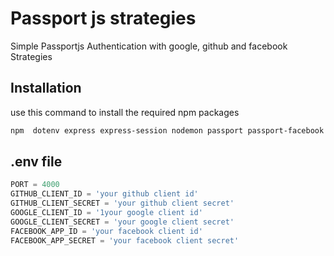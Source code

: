 # Passport js strategies 

Simple Passportjs Authentication with google, github and facebook Strategies

## Installation

use this command to install the required npm packages

```bash
npm  dotenv express express-session nodemon passport passport-facebook passport-google-oauth2 passport-github2
```

## .env file

```python
PORT = 4000
GITHUB_CLIENT_ID = 'your github client id'
GITHUB_CLIENT_SECRET = 'your github client secret'
GOOGLE_CLIENT_ID = '1your google client id'
GOOGLE_CLIENT_SECRET = 'your google client secret'
FACEBOOK_APP_ID = 'your facebook client id'
FACEBOOK_APP_SECRET = 'your facebook client secret'
```
